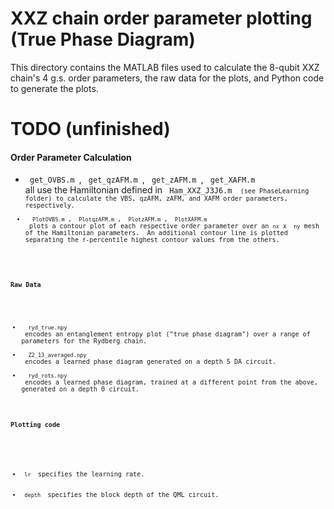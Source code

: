 # XXZ chain order parameter plotting (True Phase Diagram)

This directory contains the MATLAB files used to calculate the 8-qubit XXZ chain's 4 g.s. order parameters, the raw data for the plots, and Python code to generate the plots.

# TODO (unfinished)

#### Order Parameter Calculation
<ul>
  <li> <code> get_OVBS.m </code>, <code> get_qzAFM.m </code>, <code> get_zAFM.m </code>, <code> get_XAFM.m </code>  </li> all use the Hamiltonian defined in <code> Ham_XXZ_J3J6.m <code> (see PhaseLearning folder) to calculate the VBS, qzAFM, zAFM, and XAFM order parameters, respectively.
  <li> <code> PlotOVBS.m </code>, <code> PlotqzAFM.m </code>, <code> PlotzAFM.m </code>, <code> PlotXAFM.m </code> </li> plots a contour plot of each respective order parameter over an <code>nx</code> x <code> ny</code> mesh of the Hamiltonian parameters.  An additional contour line is plotted separating the <code>f</code>-percentile highest contour values from the others.
  
</ul>

#### Raw Data
<ul>
  <li> <code> ryd_true.npy </code>  </li> encodes an entanglement entropy plot ("true phase diagram") over a range of parameters for the Rydberg chain.
  <li> <code> Z2_13_averaged.npy  </code> </li> encodes a learned phase diagram generated on a depth 5 DA circuit.
  <li> <code> ryd_rots.npy  </code> </li> encodes a learned phase diagram, trained at a different point from the above, generated on a depth 0 circuit.
</ul>

#### Plotting code
  <ul>
    <li><code> lr </code> specifies the learning rate.</li>
    <li><code> depth </code> specifies the block depth of the QML circuit.</li>
  </ul>

  


